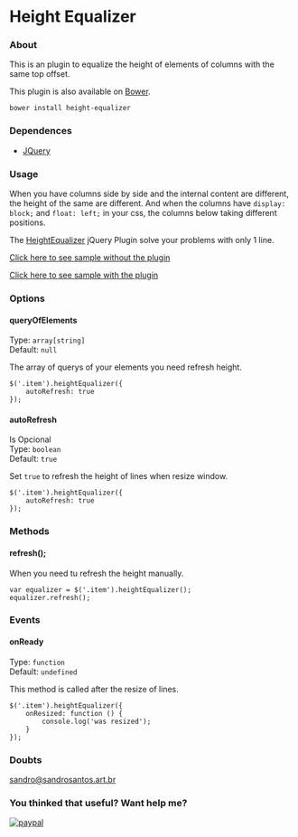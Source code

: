 # Height Equalizer


### About
This is an plugin to equalize the height of elements of columns with the same top offset.

This plugin is also available on [Bower](http://bower.io/).
```
bower install height-equalizer
```


### Dependences

- [JQuery](https://jquery.com)


### Usage

When you have columns side by side and the internal content are different, the height of the same are different. And when the columns have `display: block;` and `float: left;` in your css, the columns below taking different positions.

The [HeightEqualizer](https://github.com/sandroweb/height-equalizer) jQuery Plugin solve your problems with only 1 line.

[Click here to see sample without the plugin](https://codepen.io/sandroweb/pen/RZwYZK)

[Click here to see sample with the plugin](https://codepen.io/sandroweb/pen/PKodJK)

### Options

#### queryOfElements
Type: `array[string]`<br>
Default: `null`<br>

The array of querys of your elements you need refresh height.
```
$('.item').heightEqualizer({
	autoRefresh: true
});
```

#### autoRefresh
Is Opcional<br>
Type: `boolean`<br>
Default: `true`<br>

Set `true` to refresh the height of lines when resize window.
```
$('.item').heightEqualizer({
	autoRefresh: true
});
```

### Methods

#### refresh();

When you need tu refresh the height manually.
```
var equalizer = $('.item').heightEqualizer();
equalizer.refresh();
```

### Events

#### onReady
Type: `function`<br>
Default: `undefined`<br>

This method is called after the resize of lines.
```
$('.item').heightEqualizer({
	onResized: function () {
		console.log('was resized');
	}
});
```

### Doubts
[sandro@sandrosantos.art.br](mailto:sandro@sandrosantos.art.br)


### You thinked that useful? Want help me?
[![paypal](https://www.paypalobjects.com/en_US/i/btn/btn_donateCC_LG.gif)](https://www.paypal.com/cgi-bin/webscr?cmd=_donations&business=ENGJQ5TBNN7B4&lc=GB&item_name=Sandro%20Santos&item_number=height%2dequalizer&currency_code=BRL&bn=PP%2dDonationsBF%3abtn_donateCC_LG%2egif%3aNonHosted)